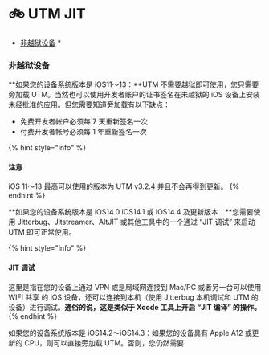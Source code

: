 # 🚲 UTM JIT

* [非越狱设备](utm-jit.md#non-jailbroken-devices)
  *

### 非越狱设备 <a href="#non-jailbroken-devices" id="non-jailbroken-devices"></a>

**如果您的设备系统版本是 iOS11～13：**UTM 不需要越狱即可使用，您只需要旁加载 UTM。当然也可以使用开发者账户的证书签名在未越狱的 iOS 设备上安装未经批准的应用。但您需要知道旁加载有以下缺点：

* 免费开发者帐户必须每 7 天重新签名一次
* 付费开发者帐号必须每 1 年重新签名一次

{% hint style="info" %}
#### 注意

iOS 11～13 最高可以使用的版本为 UTM v3.2.4 并且不会再得到更新。
{% endhint %}



**如果您的设备系统版本是 iOS14.0 iOS14.1 或 iOS14.4 及更新版本：**您需要使用 Jitterbug、Jitstreamer、AltJIT 或其他工具中的一个通过 “JIT 调试” 来启动 UTM 即可正常使用。

{% hint style="info" %}
#### JIT 调试

这里是指在您的设备上通过 VPN 或是局域网连接到 Mac/PC 或者另一台可以使用 WIFI 共享 的 iOS 设备，还可以连接到本机（使用 Jitterbug 本机调试和 UTM 的设备）进行调试。**通俗的说，这是类似于 Xcode 工具上开启 “JIT 编译” 的操作。**
{% endhint %}



如果您的设备系统版本是 iOS14.2～iOS14.3：如果您的设备具有 Apple A12 或更新的 CPU，则可以直接旁加载 UTM。否则，您仍然需要

